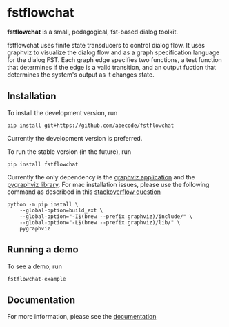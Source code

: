 # fstflowchat

**fstflowchat** is a small, pedagogical, fst-based dialog toolkit.


fstflowchat uses finite state transducers to control dialog flow.  It
uses graphviz to visualize the dialog flow and as a graph
specification language for the dialog FST.  Each graph edge specifies
two functions, a test function that determines if the edge is a valid
transition, and an output fuction that determines the system's output
as it changes state.


## Installation

To install the development version, run 

```
pip install git+https://github.com/abecode/fstflowchat
```

Currently the development version is preferred.

To run the stable version (in the future), run

```
pip install fstflowchat
```


Currently the only dependency is the [graphviz
application](https://graphviz.org/download/) and the [pygraphviz
library](https://pygraphviz.github.io/documentation/stable/install.html).
For mac installation issues, please use the following command as
described in this [stackoverflow
question](https://stackoverflow.com/questions/69970147/how-do-i-resolve-the-pygraphviz-error-on-mac-os)

```
python -m pip install \
    --global-option=build_ext \
    --global-option="-I$(brew --prefix graphviz)/include/" \
    --global-option="-L$(brew --prefix graphviz)/lib/" \
    pygraphviz
```

## Running a demo

To see a demo, run 

```
fstflowchat-example
```

## Documentation

For more information, please see the [documentation](https://fstflowchat.readthedocs.io/en/latest/)
